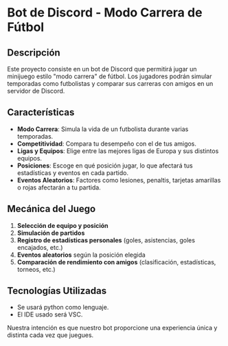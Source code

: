 # Bot de Discord - Modo Carrera de Fútbol  

## Descripción  
Este proyecto consiste en un bot de Discord que permitirá jugar un minijuego estilo "modo carrera" de fútbol. Los jugadores podrán simular temporadas como futbolistas y comparar sus carreras con amigos en un servidor de Discord.  

## Características  
- **Modo Carrera**: Simula la vida de un futbolista durante varias temporadas.  
- **Competitividad**: Compara tu desempeño con el de tus amigos.  
- **Ligas y Equipos**: Elige entre las mejores ligas de Europa y sus distintos equipos.  
- **Posiciones**: Escoge en qué posición jugar, lo que afectará tus estadísticas y eventos en cada partido.  
- **Eventos Aleatorios**: Factores como lesiones, penaltis, tarjetas amarillas o rojas afectarán a tu partida.  

## Mecánica del Juego  
1. **Selección de equipo y posición**  
2. **Simulación de partidos**  
3. **Registro de estadísticas personales** (goles, asistencias, goles encajados, etc.)  
4. **Eventos aleatorios** según la posición elegida  
5. **Comparación de rendimiento con amigos** (clasificación, estadísticas, torneos, etc.)

## Tecnologías Utilizadas  
- Se usará python como lenguaje.
- El IDE usado será VSC.
  
Nuestra intención es que nuestro bot proporcione una experiencia única y distinta cada vez que juegues.
